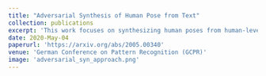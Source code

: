 ```yaml
---
title: "Adversarial Synthesis of Human Pose from Text"
collection: publications
excerpt: 'This work focuses on synthesizing human poses from human-level text descriptions. We propose a model that is based on a conditional generative adversarial network. It is designed to generate 2D human poses conditioned on human-written text descriptions. The model is trained and evaluated using the COCO dataset, which consists of images capturing complex everyday scenes with various human poses. We show through qualitative and quantitative results that the model is capable of synthesizing plausible poses matching the given text, indicating that it is possible to generate poses that are consistent with the given semantic features, especially for actions with distinctive poses.'
date: 2020-May-04
paperurl: 'https://arxiv.org/abs/2005.00340'
venue: 'German Conference on Pattern Recognition (GCPR)'
image: 'adversarial_syn_approach.png'
---
```

